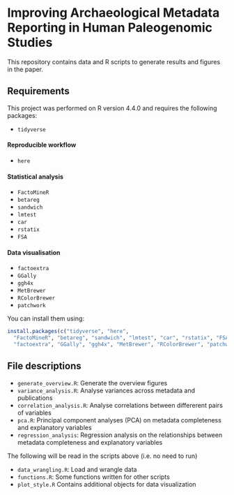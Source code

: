 # Improving Archaeological Metadata Reporting in Human Paleogenomic Studies

This repository contains data and R scripts to generate results and figures in the paper.

## Requirements

This project was performed on R version 4.4.0 and requires the following packages:

- ```tidyverse```
#### Reproducible workflow
- ```here```
#### Statistical analysis
- ```FactoMineR```
- ```betareg```
- ```sandwich```
- ```lmtest```
- ```car```
- ```rstatix```
- ```FSA```
#### Data visualisation
- ```factoextra```
- ```GGally```
- ```ggh4x```
- ```MetBrewer```
- ```RColorBrewer```
- ```patchwork```

You can install them using:
```r
install.packages(c("tidyverse", "here",
  "FactoMineR", "betareg", "sandwich", "lmtest", "car", "rstatix", "FSA",
  "factoextra", "GGally", "ggh4x", "MetBrewer", "RColorBrewer", "patchwork"))
```

## File descriptions
- ```generate_overview.R```: Generate the overview figures
- ```variance_analysis.R```: Analyse variances across metadata and publications
- ```correlation_analysis.R```: Analyse correlations between differerent pairs of variables
- ```pca.R```: Principal component analyses (PCA) on metadata completeness and explanatory variables
- ```regression_analysis```: Regression analysis on the relationships between metadata completeness and explanatory variables
  
The following will be read in the scripts above (i.e. no need to run)

- ```data_wrangling.R```: Load and wrangle data
- ```functions.R```: Some functions written for other scripts
- ```plot_style.R``` Contains additional objects for data visualization
